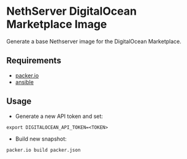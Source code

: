 # NethServer DigitalOcean Marketplace Image

Generate a base Nethserver image for the DigitalOcean Marketplace.

## Requirements

* [packer.io](https://packer.io/)
* [ansible](https://www.ansible.com/)

## Usage

* Generate a new API token and set:
```
export DIGITALOCEAN_API_TOKEN=<TOKEN>
```

* Build new snapshot:
```
packer.io build packer.json 
```
